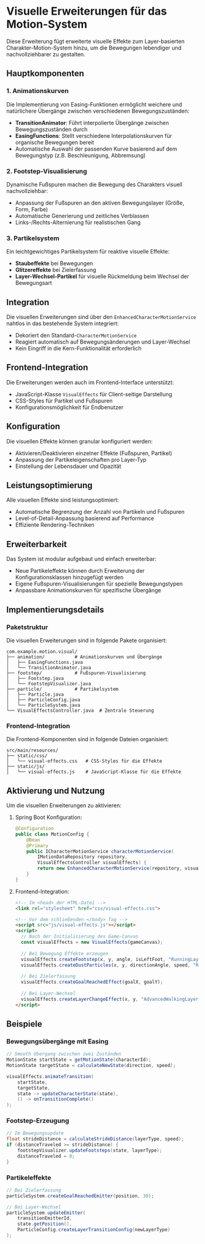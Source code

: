 # Visuelle Erweiterungen für das Motion-System

Diese Erweiterung fügt erweiterte visuelle Effekte zum Layer-basierten Charakter-Motion-System hinzu, um die Bewegungen lebendiger und nachvollziehbarer zu gestalten.

## Hauptkomponenten

### 1. Animationskurven

Die Implementierung von Easing-Funktionen ermöglicht weichere und natürlichere Übergänge zwischen verschiedenen Bewegungszuständen:

- **TransitionAnimator**: Führt interpolierte Übergänge zwischen Bewegungszuständen durch
- **EasingFunctions**: Stellt verschiedene Interpolationskurven für organische Bewegungen bereit
- Automatische Auswahl der passenden Kurve basierend auf dem Bewegungstyp (z.B. Beschleunigung, Abbremsung)

### 2. Footstep-Visualisierung

Dynamische Fußspuren machen die Bewegung des Charakters visuell nachvollziehbar:

- Anpassung der Fußspuren an den aktiven Bewegungslayer (Größe, Form, Farbe)
- Automatische Generierung und zeitliches Verblassen
- Links-/Rechts-Alternierung für realistischen Gang

### 3. Partikelsystem

Ein leichtgewichtiges Partikelsystem für reaktive visuelle Effekte:

- **Staubeffekte** bei Bewegungen
- **Glitzereffekte** bei Zielerfassung
- **Layer-Wechsel-Partikel** für visuelle Rückmeldung beim Wechsel der Bewegungsart

## Integration

Die visuellen Erweiterungen sind über den `EnhancedCharacterMotionService` nahtlos in das bestehende System integriert:

- Dekoriert den Standard-`CharacterMotionService`
- Reagiert automatisch auf Bewegungsänderungen und Layer-Wechsel
- Kein Eingriff in die Kern-Funktionalität erforderlich

## Frontend-Integration

Die Erweiterungen werden auch im Frontend-Interface unterstützt:

- JavaScript-Klasse `VisualEffects` für Client-seitige Darstellung
- CSS-Styles für Partikel und Fußspuren
- Konfigurationsmöglichkeit für Endbenutzer

## Konfiguration

Die visuellen Effekte können granular konfiguriert werden:

- Aktivieren/Deaktivieren einzelner Effekte (Fußspuren, Partikel)
- Anpassung der Partikeleigenschaften pro Layer-Typ
- Einstellung der Lebensdauer und Opazität

## Leistungsoptimierung

Alle visuellen Effekte sind leistungsoptimiert:

- Automatische Begrenzung der Anzahl von Partikeln und Fußspuren
- Level-of-Detail-Anpassung basierend auf Performance
- Effiziente Rendering-Techniken

## Erweiterbarkeit

Das System ist modular aufgebaut und einfach erweiterbar:

- Neue Partikeleffekte können durch Erweiterung der Konfigurationsklassen hinzugefügt werden
- Eigene Fußspuren-Visualisierungen für spezielle Bewegungstypen
- Anpassbare Animationskurven für spezifische Übergänge

## Implementierungsdetails

### Paketstruktur

Die visuellen Erweiterungen sind in folgende Pakete organisiert:

```
com.example.motion.visual/
├── animation/           # Animationskurven und Übergänge
│   ├── EasingFunctions.java
│   └── TransitionAnimator.java
├── footstep/            # Fußspuren-Visualisierung
│   ├── Footstep.java
│   └── FootstepVisualizer.java
├── particle/            # Partikelsystem
│   ├── Particle.java
│   ├── ParticleConfig.java
│   └── ParticleSystem.java
└── VisualEffectsController.java  # Zentrale Steuerung
```

### Frontend-Integration

Die Frontend-Komponenten sind in folgende Dateien organisiert:

```
src/main/resources/
├── static/css/
│   └── visual-effects.css   # CSS-Styles für die Effekte
├── static/js/
│   └── visual-effects.js    # JavaScript-Klasse für die Effekte
```

## Aktivierung und Nutzung

Um die visuellen Erweiterungen zu aktivieren:

1. Spring Boot Konfiguration:
   ```java
   @Configuration
   public class MotionConfig {
       @Bean
       @Primary
       public ICharacterMotionService characterMotionService(
           IMotionDataRepository repository,
           VisualEffectsController visualEffects) {
           return new EnhancedCharacterMotionService(repository, visualEffects);
       }
   }
   ```

2. Frontend-Integration:
   ```html
   <!-- Im <head> der HTML-Datei -->
   <link rel="stylesheet" href="css/visual-effects.css">

   <!-- Vor dem schließenden </body> Tag -->
   <script src="js/visual-effects.js"></script>
   <script>
     // Nach der Initialisierung des Game-Canvas
     const visualEffects = new VisualEffects(gameCanvas);
     
     // Bei Bewegung Effekte erzeugen
     visualEffects.createFootstep(x, y, angle, isLeftFoot, "RunningLayer");
     visualEffects.createDustParticles(x, y, directionAngle, speed, "RunningLayer");
     
     // Bei Zielerfassung
     visualEffects.createGoalReachedEffect(goalX, goalY);
     
     // Bei Layer-Wechsel
     visualEffects.createLayerChangeEffect(x, y, "AdvancedWalkingLayer");
   </script>
   ```

## Beispiele

### Bewegungsübergänge mit Easing

```java
// Smooth Übergang zwischen zwei Zuständen
MotionState startState = getMotionState(characterId);
MotionState targetState = calculateNewState(direction, speed);

visualEffects.animateTransition(
    startState, 
    targetState, 
    state -> updateCharacterState(state),
    () -> onTransitionComplete()
);
```

### Footstep-Erzeugung

```java
// Im Bewegungsupdate
float strideDistance = calculateStrideDistance(layerType, speed);
if (distanceTraveled >= strideDistance) {
    footstepVisualizer.updateFootsteps(state, layerType);
    distanceTraveled = 0;
}
```

### Partikeleffekte

```java
// Bei Zielerfassung
particleSystem.createGoalReachedEmitter(position, 30);

// Bei Layer-Wechsel
particleSystem.updateEmitter(
    transitionEmitterId, 
    state.getPosition(),
    ParticleConfig.createLayerTransitionConfig(newLayerType)
);
```
